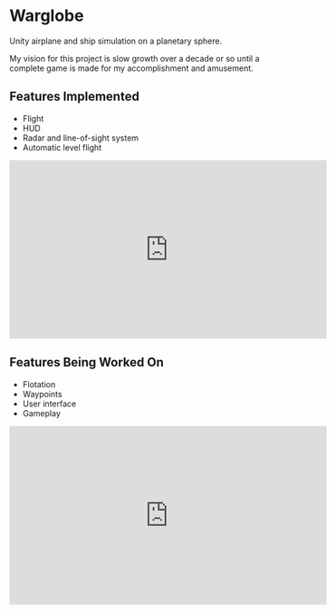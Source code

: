 # Warglobe
Unity airplane and ship simulation on a planetary sphere.

My vision for this project is slow growth over a decade or so until a complete game is made for my accomplishment and amusement.

## Features Implemented
- Flight
- HUD
- Radar and line-of-sight system
- Automatic level flight

<iframe width="560" height="315" src="https://www.youtube.com/embed/7oSqnHO_2E0" frameborder="0" allow="accelerometer; autoplay; encrypted-media; gyroscope; picture-in-picture" allowfullscreen></iframe>

## Features Being Worked On
- Flotation
- Waypoints
- User interface
- Gameplay

<iframe width="560" height="315" src="https://www.youtube.com/embed/yPUPlVAfM2c" frameborder="0" allow="accelerometer; autoplay; encrypted-media; gyroscope; picture-in-picture" allowfullscreen></iframe>

